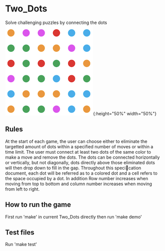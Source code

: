 # Two_Dots
Solve challenging puzzles by connecting the dots
<br />
![](board.png){:height="50%" width="50%"}

## Rules
At the start of each game, the user can choose either to eliminate the targetted amount of dots within a 
specified number of moves or within a time limit. The user must connect at least two dots of the same color 
to make a move and remove the dots. The dots can be connected horizontally or vertically, but
not diagonally, dots directly above those eliminated dots will then drop down to fill in the
gap. Throughout this specication document, each dot will be referred as to a colored
dot and a cell refers to the space occupied by a dot. In addition Row number increases
when moving from top to bottom and column number increases when moving from left to right.

## How to run the game
First run 'make' in current Two_Dots directly then run 'make demo'

## Test files
Run 'make test'
